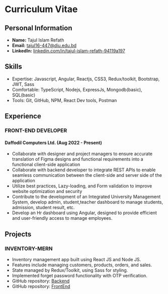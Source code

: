# Curriculum Vitae

## Personal Information
- **Name:** Tajul Islam Refath
- **Email:** tajul16-447@diu.edu.bd
- **LinkedIn:** [linkedin.com/in/tajul-islam-refath-94119a197](https://www.linkedin.com/in/tajul-islam-refath-94119a197)

## Skills
- Expertise: Javascript, Angular, Reactjs, CSS3, Redux/toolkit, Bootstrap, JWT, Sass
- Comfortable: TypeScript, Nodejs, ExpressJs, Mongodb(basic), SQL(basic)
- Tools: Git, GitHub, NPM, React Dev tools, Postman

## Experience
### FRONT-END DEVELOPER
#### Daffodil Computers Ltd. (Aug 2022 - Present)
- Collaborate with designer and project managers to ensure accurate translation of Figma designs and functional 
  requirements into a functional client-side application
- Collaborate with backend developer to integrate REST APIs to enable seamless communication between
   the client-side and server side of the application
- Utilize best practices, Lazy-loading, and Form validation to improve website optimization and security
- Contribute to the development of an Integrated University Management System, develop admin, student,teacher dashboard to 
  manage students, admission, student result, etc.
- Develop an Hr dashboard using Angular, designed to provide efficient and user-friendly access to manage employees.




## Projects
### INVENTORY-MERN
- Inventory management app built using React JS and Node JS.
- Features include managing customers, products, orders, and sales.
- State managed by Redux/Toolkit, using Sass for styling.
- Implemented forget password functionality with OTP verification.
- GitHub repository: [Backend](https://github.com/tajul-islam-refath/inventory-mern-backend)
- GitHub repository: [FrontEnd](https://github.com/tajul-islam-refath/inventory-mern-frontend)
